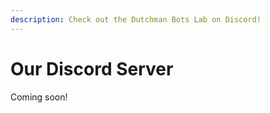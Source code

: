 ```yaml
---
description: Check out the Dutchman Bots Lab on Discord!
---
```


# Our Discord Server

Coming soon!
